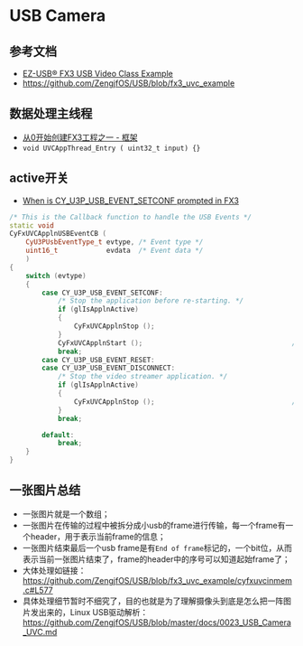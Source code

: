 # USB Camera

## 参考文档

* [EZ-USB® FX3 USB Video Class Example](https://www.cypress.com/documentation/code-examples/ez-usb-fx3-usb-video-class-example)
* https://github.com/ZengjfOS/USB/blob/fx3_uvc_example

## 数据处理主线程

* [从0开始创建FX3工程之一 - 框架](https://blog.csdn.net/a379039233/article/details/74390152)
* `void UVCAppThread_Entry ( uint32_t input) {}`

## active开关

* [When is CY_U3P_USB_EVENT_SETCONF prompted in FX3](https://community.cypress.com/thread/42281?start=0&tstart=0)

```CPP
/* This is the Callback function to handle the USB Events */
static void
CyFxUVCApplnUSBEventCB (
    CyU3PUsbEventType_t evtype, /* Event type */
    uint16_t            evdata  /* Event data */
    )
{
    switch (evtype)
    {
        case CY_U3P_USB_EVENT_SETCONF:
            /* Stop the application before re-starting. */
            if (glIsApplnActive)
            {
                CyFxUVCApplnStop ();
            }
            CyFxUVCApplnStart ();                                     // 开始传输
            break;
        case CY_U3P_USB_EVENT_RESET:
        case CY_U3P_USB_EVENT_DISCONNECT:
            /* Stop the video streamer application. */
            if (glIsApplnActive)
            {
                CyFxUVCApplnStop ();                                  // 停止传输
            }
            break;

        default:
            break;
    }
}
```

## 一张图片总结

* 一张图片就是一个数组；
* 一张图片在传输的过程中被拆分成小usb的frame进行传输，每一个frame有一个header，用于表示当前frame的信息；
* 一张图片结束最后一个usb frame是有`End of frame`标记的，一个bit位，从而表示当前一张图片结束了，frame的header中的序号可以知道起始frame了；
* 大体处理如链接：https://github.com/ZengjfOS/USB/blob/fx3_uvc_example/cyfxuvcinmem.c#L577
* 具体处理细节暂时不细究了，目的也就是为了理解摄像头到底是怎么把一阵图片发出来的，Linux USB驱动解析：https://github.com/ZengjfOS/USB/blob/master/docs/0023_USB_Camera_UVC.md
